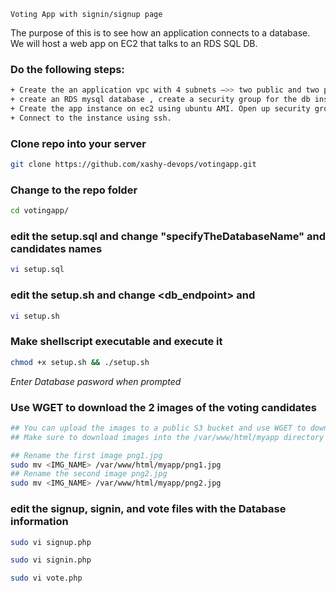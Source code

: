 ```Voting App with signin/signup page```

The purpose of this is to see how an application connects to a database. We will host a web app on EC2 that talks to an RDS SQL DB. 

### Do the following steps: 
```sh
+ Create the an application vpc with 4 subnets —>> two public and two private 
+ create an RDS mysql database , create a security group for the db instance. Pay attention to the db endpoint,     master username and password 
+ Create the app instance on ec2 using ubuntu AMI. Open up security groups for ssh and http 
+ Connect to the instance using ssh. 
```

### Clone repo into your server
```sh
git clone https://github.com/xashy-devops/votingapp.git
```

### Change to the repo folder
```sh
cd votingapp/
```

### edit the setup.sql and change "specifyTheDatabaseName" and candidates names
```sh
vi setup.sql
```

### edit the setup.sh and change <db_endpoint> and <dbusername> 
```sh
vi setup.sh
```

### Make shellscript executable and execute it
```sh
chmod +x setup.sh && ./setup.sh
```
*Enter Database pasword when prompted*

### Use WGET to download the 2 images of the voting candidates
```sh
## You can upload the images to a public S3 bucket and use WGET to download them into your server**
## Make sure to download images into the /var/www/html/myapp directory

## Rename the first image png1.jpg
sudo mv <IMG_NAME> /var/www/html/myapp/png1.jpg
## Rename the second image png2.jpg
sudo mv <IMG_NAME> /var/www/html/myapp/png2.jpg

```


### edit the signup, signin, and vote files with the Database information
```sh
sudo vi signup.php
```
```sh
sudo vi signin.php
```
```sh
sudo vi vote.php
```